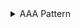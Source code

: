 <details>
  <summary>AAA Pattern</summary>

### Vitest 사용
 
```javascript

import { it, expect } from 'vitest';
// it - first argument is "String",  
// test -
import { add } from './math.js';

it("should summerize all number values in an array", () => {
    // Arrange
    const numbers = [1,5456,3]

    // Act
    const result  = add(numbers);

    // Assert
    const expectedResult = numbers.reduce(
        (preValue, calValue) => 
        preValue + calValue, 0
    )
    expect(result).toBe(expectedResult); 
});

```


</details>